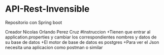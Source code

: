 # API-Rest-Invensible
Repositorio con Spring boot

Creador Nicolas Orlando Perez Cruz
  #Instruccion
+Tienen que entrar al application.properties y cambiar los correspondientes nombres y datos de su base de datos
+El motor de base de datos es postgres
+Para ver el Json necesita una aplicacion como postman o similar
